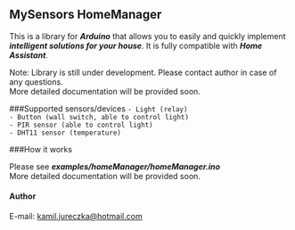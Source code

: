 ## MySensors HomeManager

This is a library for ***Arduino*** that allows you to easily and quickly implement ***intelligent solutions for your house***.
It is fully compatible with ***Home Assistant***.

Note: Library is still under development. Please contact author in case of any questions.  
More detailed documentation will be provided soon.

###Supported sensors/devices
``- Light (relay)``  
``- Button (wall switch, able to control light)``  
``- PIR sensor (able to control light)``  
``- DHT11 sensor (temperature)``

###How it works

Please see ***examples/homeManager/homeManager.ino***  
More detailed documentation will be provided soon.

#### Author
E-mail: kamil.jureczka@hotmail.com